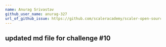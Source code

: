 ```yaml
---
name: Anurag Srivastav
github_user_name: anurag-327
url_of_github_issue: https://github.com/scaleracademy/scaler-open-source-september-challenge/issues/139
---
```

## updated md file for challenge #10